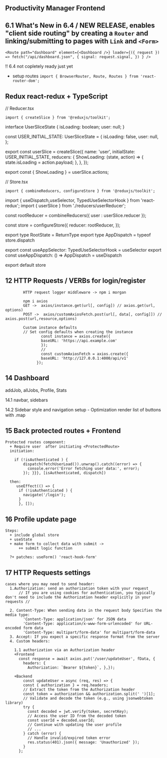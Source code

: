 ## Productivity Manager Frontend

## 6.1 What's New in 6.4 / NEW RELEASE, enables "client side routing" by creating a `Router` and linking/submitting to pages with `Link` and `<Form>`
`<Route path="dashboard" element={<Dashboard />} loader={({ request }) => fetch("/api/dashboard.json", { signal: request.signal, }) } />`

!! 6.4 not copletely ready just yet
+ setup routes `import { BrowserRouter, Route, Routes } from 'react-router-dom';`


## Redux react-redux + TypeScript


// Reducer.tsx

    import { createSlice } from '@reduxjs/toolkit';

interface UserSliceState {
  isLoading: boolean;
  user: null;
}

const USER_INITIAL_STATE: UserSliceState = {
  isLoading: false,
  user: null,
};

export const userSlice = createSlice({
  name: 'user',
  initialState: USER_INITIAL_STATE,
  reducers: {
    ShowLoading: (state, action) => {
      state.isLoading = action.payload;
    },
  },
});


export const { ShowLoading } = userSlice.actions;

// Store.tsx

    import { combineReducers, configureStore } from '@reduxjs/toolkit';
import { useDispatch,useSelector, TypedUseSelectorHook  } from 'react-redux';
import { userSlice } from './reducers/userReducer';

const rootReducer = combineReducers({
 user : userSlice.reducer
});

const store = configureStore({
  reducer: rootReducer,
});


export type RootState = ReturnType<typeof store.getState>
export type AppDispatch = typeof store.dispatch

export const useAppSelector: TypedUseSelectorHook<RootState> = useSelector
export const useAppDispatch: () => AppDispatch = useDispatch

export default store

## 12 HTTP Requests / VERBs for login/register
    
            HTTP request logger middleware -> npm i morgan

            npm i axios
            GET ->  axios/instance.get(url[, config]) // axios.get(url, options) 
            POST ->  axios/customAxiosFetch.post(url[, data[, config]]) // axios.post(url,resource,options)

            Custom instance defaults
            // Set config defaults when creating the instance
                    const instance = axios.create({
                    baseURL: 'https://api.example.com'
                    }); 
                    //
                    const customAxiosFetch = axios.create({
                    baseURL: 'http://127.0.0.1:4000/api/v1'
                  });

## 14 Dashboard
   addJob, allJobs,  Profile, Stats

   14.1 navbar, sidebars

   14.2 Sidebar style and navigation setup
    - Optimization render list of buttons with .map
   
## 15 Back protected routes + Frontend

    Protected routes component:
      + Require user  after initiating <ProtectedRoute>
      initiation:
      
        if (!isAuthenticated ) {
			dispatch(fetchUserLoad()).unwrap().catch((error) => {
			  console.error('Error fetching user data:', error);
			}); }}}, [isAuthenticated, dispatch])

      then:
         useEffect(() => {
          if (!isAuthenticated ) {
            navigate('/login');
          }
          }, []);

## 16 Profile update page
  
    Steps: 
      + include global store
      + useState
      + make form to collect data with submit ->
          ++ submit logic function
      
      ?+ patches: useForm() 'react-hook-form' 

## 17 HTTP Requests settings
    cases where you may need to send header:
      1.Authorization: send an authorization token with your request
          // If you are using cookies for authentication, you typically don't need to include the Authorization header explicitly in your requests //

      2. Content-Type: When sending data in the request body Specifies the media type:
            'Content-Type: application/json' for JSON data
            'Content-Type: application/x-www-form-urlencoded' for URL-encoded form data
            'Content-Type: multipart/form-data' for multipart/form-data
      3. Accept: If you expect a specific response format from the server
      4. Custom headers:

        1.1 authorization via an Authorization header
        +Frontend 
          const response = await axios.put('/user/updateUser', fData, {
            headers: {
              Authorization: `Bearer ${token}`, },});
        
        +Backend 
            const updateUser = async (req, res) => {
            const { authorization } = req.headers;
            // Extract the token from the Authorization header
            const token = authorization && authorization.split(' ')[1];
            // Validate and decode the token (e.g., using jsonwebtoken library)
            try {
              const decoded = jwt.verify(token, secretKey);
              // Access the user ID from the decoded token
              const userId = decoded.userId;
              // Continue with updating the user profile
              // ...
            } catch (error) {
              // Handle invalid/expired token error
              res.status(401).json({ message: 'Unauthorized' });
            }
          };



              